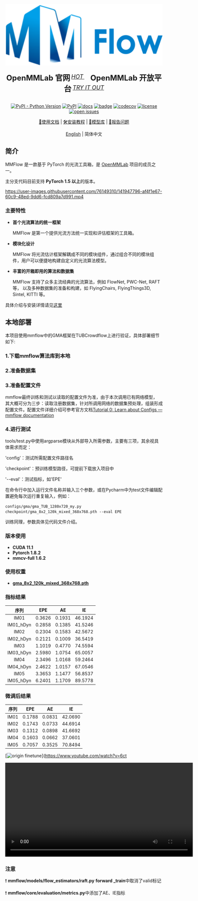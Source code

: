 <div align="center">
  <img src="resources/mmflow-logo.png" width="600"/>
    <div>&nbsp;</div>
  <div align="center">
    <b><font size="5">OpenMMLab 官网</font></b>
    <sup>
      <a href="https://openmmlab.com">
        <i><font size="4">HOT</font></i>
      </a>
    </sup>
    &nbsp;&nbsp;&nbsp;&nbsp;
    <b><font size="5">OpenMMLab 开放平台</font></b>
    <sup>
      <a href="https://platform.openmmlab.com">
        <i><font size="4">TRY IT OUT</font></i>
      </a>
    </sup>
  </div>
  <div>&nbsp;</div>

[![PyPI - Python Version](https://img.shields.io/pypi/pyversions/mmflow)](https://pypi.org/project/mmflow/)
[![PyPI](https://img.shields.io/pypi/v/mmflow)](https://pypi.org/project/mmflow)
[![docs](https://img.shields.io/badge/docs-latest-blue)](https://mmflow.readthedocs.io/en/latest/)
[![badge](https://github.com/open-mmlab/mmflow/workflows/build/badge.svg)](https://github.com/open-mmlab/mmflow/actions)
[![codecov](https://codecov.io/gh/open-mmlab/mmflow/branch/master/graph/badge.svg)](https://codecov.io/gh/open-mmlab/mmflow)
[![license](https://img.shields.io/github/license/open-mmlab/mmflow.svg)](https://github.com/open-mmlab/mmflow/blob/master/LICENSE)
[![open issues](https://isitmaintained.com/badge/open/open-mmlab/mmflow.svg)](https://github.com/open-mmlab/mmflow/issues)

[📘使用文档](https://mmflow.readthedocs.io/en/latest/) |
[🛠️安装教程](https://mmflow.readthedocs.io/en/latest/install.html) |
[👀模型库](https://mmflow.readthedocs.io/en/latest/model_zoo.html) |
[🤔报告问题](https://github.com/open-mmlab/mmflow/issues/new/choose)

</div>

<div align="center">

[English](README.md) | 简体中文

</div>

## 简介

MMFlow 是一款基于 PyTorch 的光流工具箱，是 [OpenMMLab](http://openmmlab.org/) 项目的成员之一。

主分支代码目前支持 **PyTorch 1.5 以上**的版本。

<https://user-images.githubusercontent.com/76149310/141947796-af4f1e67-60c9-48ed-9dd6-fcd809a7d991.mp4>

### 主要特性

- **首个光流算法的统一框架**

  MMFlow 是第一个提供光流方法统一实现和评估框架的工具箱。

- **模块化设计**

  MMFlow 将光流估计框架解耦成不同的模块组件，通过组合不同的模块组件，用户可以便捷地构建自定义的光流算法模型。

- **丰富的开箱即用的算法和数据集**

  MMFlow 支持了众多主流经典的光流算法，例如 FlowNet, PWC-Net, RAFT 等，
  以及多种数据集的准备和构建，如 FlyingChairs, FlyingThings3D, Sintel, KITTI 等。

具体介绍与安装详情请见[这里](https://github.com/open-mmlab/mmflow)

## 本地部署

本项目使用mmflow中的GMA框架在TUBCrowdflow上进行验证，具体部署细节如下:
### 1.下载mmflow算法库到本地

### 2.准备数据集

### 3.准备配置文件

mmflow最终训练和测试以读取的配置文件为准，由于本次调用已有网络模型， 其大概可分为三步：读取注册数据集，针对所调用网络的数据集预处理，组装形成配置文件。配置文件详细介绍可参考官方文档[Tutorial 0: Learn about Configs — mmflow documentation](https://mmflow.readthedocs.io/en/latest/tutorials/0_config.html)

### 4.进行测试

tools/test.py中使用argparse模块从外部导入所需参数，主要有三项，其余视具体需求而定：

'config'：测试所需配置文件路径名

'checkpoint'：预训练模型路径，可提前下载放入项目中

'--eval'：测试指标，如'EPE'

在命令行中加入运行文件名称并输入三个参数，或在Pycharm中为test文件编辑配置避免每次运行重复输入，例如：

`configs/gma/gma_TUB_1280x720_my.py checkpoint/gma_8x2_120k_mixed_368x768.pth --eval EPE`

训练同理，参数具体见代码文件介绍。

### 版本使用

- **CUDA 11.1**
- **Pytorch 1.8.2**
- **mmcv-full 1.6.2**

### 使用权重
- **[gma_8x2_120k_mixed_368x768.pth](checkpoint%2Fgma_8x2_120k_mixed_368x768.pth)**

### 指标结果
|    序列     |  EPE   |   AE   |   IE    |
|:---------:|:------:|:------:|:-------:|
|   IM01    | 0.3626 | 0.1931 | 46.1924 |
| IM01_hDyn | 0.2858 | 0.1385 | 41.5246 |
|   IM02    | 0.2304 | 0.1583 | 42.5672 |
| IM02_hDyn | 0.2121 | 0.1009 | 36.5419 |
|   IM03    | 1.1019 | 0.4770 | 74.5594 |
| IM03_hDyn | 2.5980 | 1.0754 | 65.0057 |
|   IM04    | 2.3496 | 1.0168 | 59.2464 |
| IM04_hDyn | 2.4622 | 1.0157 | 67.0546 |
|   IM05    | 3.3653 | 1.1477 | 56.8537 |
| IM05_hDyn | 6.2401 | 1.1709 | 89.5778 |

### 微调后结果
|    序列     |  EPE   |   AE    |   IE    |
|:---------:|:------:|:-------:|:-------:|
|   IM01    | 0.1788 | 0.0831  | 42.0690 |
|   IM02    | 0.1743 | 0.0733  | 44.6914 |
|   IM03    | 0.1312 | 0.0898  | 41.6692 |
|   IM04    | 0.1603 | 0.0662  | 37.0601 |
|   IM05    | 0.7057 | 0.3525  | 70.8494 |

[![origin finetune](https://i.ytimg.com/vi/6ctVJZZqtyE/maxresdefault.jpg)](https://www.youtube.com/watch?v=6ct

<video controls width="600">
  <source src="https://github.com/zhengcyyy/Dense-crowd-motion-analysis-based-on-optical-flow/raw/main/GMA/mmflow/output/finetune_gt.mp4
" type="video/mp4">
  Your browser does not support the video tag.
</video>

### 注意

❗ **mmflow/models/flow_estimators/raft.py** **forward
_train**中取消了valid标记

❗ **mmflow/core/evaluation/metrics.py**中添加了AE、IE指标